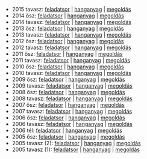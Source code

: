  - 2015 tavasz: [feladatsor](https://dari.oktatas.hu/kir/erettsegi/okev_doc/erettsegi_2015/k_francia_15maj_fl.pdf)
              | [hanganyag](https://dari.oktatas.hu/kir/erettsegi/okev_doc/erettsegi_2015/k_francia_15maj_fl.mp3)
              | [megoldás](https://dari.oktatas.hu/kir/erettsegi/okev_doc/erettsegi_2015/k_francia_15maj_ut.pdf)
 - 2014 ősz: [feladatsor](https://dari.oktatas.hu/kir/erettsegi/okev_doc/erettsegi_2014/oktober/k_francia_14okt_fl.pdf)
           | [hanganyag](https://dari.oktatas.hu/kir/erettsegi/okev_doc/erettsegi_2014/oktober/k_francia_14okt_fl.mp3)
           | [megoldás](https://dari.oktatas.hu/kir/erettsegi/okev_doc/erettsegi_2014/oktober/k_francia_14okt_ut.pdf)
 - 2014 tavasz: [feladatsor](https://dari.oktatas.hu/kir/erettsegi/okev_doc/erettsegi_2014/k_francia_14maj_fl.pdf)
              | [hanganyag](https://dari.oktatas.hu/kir/erettsegi/okev_doc/erettsegi_2014/k_francia_14maj_fl.mp3)
              | [megoldás](https://dari.oktatas.hu/kir/erettsegi/okev_doc/erettsegi_2014/k_francia_14maj_ut.pdf)
 - 2013 ősz: [feladatsor](https://dari.oktatas.hu/kir/erettsegi/okev_doc/erettsegi_2013/oktober/k_francia_13okt_fl.pdf)
           | [hanganyag](https://dari.oktatas.hu/kir/erettsegi/okev_doc/erettsegi_2013/oktober/k_francia_13okt_fl.mp3)
           | [megoldás](https://dari.oktatas.hu/kir/erettsegi/okev_doc/erettsegi_2013/oktober/k_francia_13okt_ut.pdf)
 - 2013 tavasz: [feladatsor](https://dari.oktatas.hu/kir/erettsegi/okev_doc/erettsegi_2013/k_francia_13maj_fl.pdf)
              | [hanganyag](https://dari.oktatas.hu/kir/erettsegi/okev_doc/erettsegi_2013/k_francia_13maj_fl.mp3)
              | [megoldás](https://dari.oktatas.hu/kir/erettsegi/okev_doc/erettsegi_2013/k_francia_13maj_ut.pdf)
 - 2012 ősz: [feladatsor](https://dari.oktatas.hu/kir/erettsegi/okev_doc/erettsegi_2012/oktober/k_francia_12okt_fl.pdf)
           | [hanganyag](https://dari.oktatas.hu/kir/erettsegi/okev_doc/erettsegi_2012/oktober/k_francia_12okt_fl.mp3)
           | [megoldás](https://dari.oktatas.hu/kir/erettsegi/okev_doc/erettsegi_2012/oktober/k_francia_12okt_ut.pdf)
 - 2012 tavasz: [feladatsor](https://dari.oktatas.hu/kir/erettsegi/okev_doc/erettsegi_2012/k_francia_12maj_fl.pdf)
              | [hanganyag](https://dari.oktatas.hu/kir/erettsegi/okev_doc/erettsegi_2012/k_francia_12maj_fl.mp3)
              | [megoldás](https://dari.oktatas.hu/kir/erettsegi/okev_doc/erettsegi_2012/k_francia_12maj_ut.pdf)
 - 2011 ősz: [feladatsor](https://dari.oktatas.hu/kir/erettsegi/okev_doc/erettsegi_2011/oktober/k_francia_11okt_fl.pdf)
           | [hanganyag](https://dari.oktatas.hu/kir/erettsegi/okev_doc/erettsegi_2011/oktober/k_francia_11okt_fl.mp3)
           | [megoldás](https://dari.oktatas.hu/kir/erettsegi/okev_doc/erettsegi_2011/oktober/k_francia_11okt_ut.pdf)
 - 2011 tavasz: [feladatsor](https://dari.oktatas.hu/kir/erettsegi/okev_doc/erettsegi_2011/k_francia_11maj_fl.pdf)
              | [hanganyag](https://dari.oktatas.hu/kir/erettsegi/okev_doc/erettsegi_2011/k_francia_11maj_fl.mp3)
              | [megoldás](https://dari.oktatas.hu/kir/erettsegi/okev_doc/erettsegi_2011/k_francia_11maj_ut.pdf)
 - 2010 ősz: [feladatsor](https://dari.oktatas.hu/kir/erettsegi/okev_doc/erettsegi_2010/oktober/k_francia_10okt_fl.pdf)
           | [hanganyag](https://dari.oktatas.hu/kir/erettsegi/okev_doc/erettsegi_2010/oktober/k_francia_10okt_fl.mp3)
           | [megoldás](https://dari.oktatas.hu/kir/erettsegi/okev_doc/erettsegi_2010/oktober/k_francia_10okt_ut.pdf)
 - 2010 tavasz: [feladatsor](https://dari.oktatas.hu/kir/erettsegi/okev_doc/erettsegi_2010/k_francia_10maj_fl.pdf)
              | [hanganyag](https://dari.oktatas.hu/kir/erettsegi/okev_doc/erettsegi_2010/k_francia_10maj_fl.mp3)
              | [megoldás](https://dari.oktatas.hu/kir/erettsegi/okev_doc/erettsegi_2010/k_francia_10maj_ut.pdf)
 - 2009 ősz: [feladatsor](https://dari.oktatas.hu/kir/erettsegi/okev_doc/erettsegi_2009/oktober/k_francia_09okt_fl.pdf)
           | [hanganyag](https://dari.oktatas.hu/kir/erettsegi/okev_doc/erettsegi_2009/oktober/k_francia_09okt_fl.mp3)
           | [megoldás](https://dari.oktatas.hu/kir/erettsegi/okev_doc/erettsegi_2009/oktober/k_francia_09okt_ut.pdf)
 - 2009 tavasz: [feladatsor](https://dari.oktatas.hu/kir/erettsegi/okev_doc/erettsegi_2009/k_francia_09maj_fl.pdf)
              | [hanganyag](https://dari.oktatas.hu/kir/erettsegi/okev_doc/erettsegi_2009/k_francia_09maj_fl.mp3)
              | [megoldás](https://dari.oktatas.hu/kir/erettsegi/okev_doc/erettsegi_2009/k_francia_09maj_ut.pdf)
 - 2008 ősz: [feladatsor](https://dari.oktatas.hu/kir/erettsegi/okev_doc/erettsegi_2008/oktober/k_francia_08okt_fl.pdf)
           | [hanganyag](https://dari.oktatas.hu/kir/erettsegi/okev_doc/erettsegi_2008/oktober/k_francia_08okt_fl.mp3)
           | [megoldás](https://dari.oktatas.hu/kir/erettsegi/okev_doc/erettsegi_2008/oktober/k_francia_08okt_ut.pdf)
 - 2008 tavasz: [feladatsor](https://dari.oktatas.hu/kir/erettsegi/okev_doc/erettsegi_2008/k_francia_08maj_fl.pdf)
              | [hanganyag](https://dari.oktatas.hu/kir/erettsegi/okev_doc/erettsegi_2008/k_francia_08maj_fl.mp3)
              | [megoldás](https://dari.oktatas.hu/kir/erettsegi/okev_doc/erettsegi_2008/k_francia_08maj_ut.pdf)
 - 2007 ősz: [feladatsor](https://dari.oktatas.hu/kir/erettsegi/okev_doc/erettsegi_2007/oktober/k_francia_07okt_fl.pdf)
           | [hanganyag](https://dari.oktatas.hu/kir/erettsegi/okev_doc/erettsegi_2007/oktober/k_francia_07okt_fl.mp3)
           | [megoldás](https://dari.oktatas.hu/kir/erettsegi/okev_doc/erettsegi_2007/oktober/k_francia_07okt_ut.pdf)
 - 2007 tavasz: [feladatsor](https://dari.oktatas.hu/kir/erettsegi/okev_doc/erettsegi_2007/k_francia_07maj_fl.pdf)
              | [hanganyag](https://dari.oktatas.hu/kir/erettsegi/okev_doc/erettsegi_2007/k_francia_07maj_fl.mp3)
              | [megoldás](https://dari.oktatas.hu/kir/erettsegi/okev_doc/erettsegi_2007/k_francia_07maj_ut.pdf)
 - 2006 ősz: [feladatsor](https://dari.oktatas.hu/kir/erettsegi/okev_doc/erettsegi_2006/k_francia_06okt_fl.pdf)
           | [hanganyag](https://dari.oktatas.hu/kir/erettsegi/okev_doc/erettsegi_2006/k_francia_06okt_fl.mp3)
           | [megoldás](https://dari.oktatas.hu/kir/erettsegi/okev_doc/erettsegi_2006/k_francia_06okt_ut.pdf)
 - 2006 tavasz: [feladatsor](https://dari.oktatas.hu/kir/erettsegi/okev_doc/erettsegi_2006/k_francia_06maj_fl.pdf)
              | [hanganyag](https://dari.oktatas.hu/kir/erettsegi/okev_doc/erettsegi_2006/k_francia_06maj_fl.mp3)
              | [megoldás](https://dari.oktatas.hu/kir/erettsegi/okev_doc/erettsegi_2006/k_francia_06maj_ut.pdf)
 - 2006 tél: [feladatsor](https://dari.oktatas.hu/kir/erettsegi/okev_doc/2006_1/k_francia_06febr_fl.pdf)
              | [hanganyag](https://dari.oktatas.hu/kir/erettsegi/okev_doc/2006_1/k_francia_06febr_fl.mp3)
              | [megoldás](https://dari.oktatas.hu/kir/erettsegi/okev_doc/2006_1/k_francia_06febr_ut.pdf)
 - 2005 ősz: [feladatsor](https://dari.oktatas.hu/kir/erettsegi/okev_doc/2005_osz/k_francia_05nov_fl.pdf)
           | [hanganyag](https://dari.oktatas.hu/kir/erettsegi/okev_doc/2005_osz/k_francia_05nov_fl.mp3)
           | [megoldás](https://dari.oktatas.hu/kir/erettsegi/okev_doc/2005_osz/k_francia_05nov_ut.pdf)
 - 2005 tavasz (2): [feladatsor](https://dari.oktatas.hu/kir/erettsegi/okev_doc/erettsegi_2005/k_franciaV30_fl.pdf)
              | [hanganyag](https://dari.oktatas.hu/kir/erettsegi/okev_doc/erettsegi_2005/k_franciaV30_fl.mp3)
              | [megoldás](https://dari.oktatas.hu/kir/erettsegi/okev_doc/erettsegi_2005/k_franciaV30_ut.pdf)
 - 2005 tavasz (1): [feladatsor](https://dari.oktatas.hu/kir/erettsegi/okev_doc/erettsegi_2005/k_francia_fl.pdf)
              | [hanganyag](https://dari.oktatas.hu/kir/erettsegi/okev_doc/erettsegi_2005/k_francia_fl.mp3)
              | [megoldás](https://dari.oktatas.hu/kir/erettsegi/okev_doc/erettsegi_2005/k_francia_ut.pdf)
